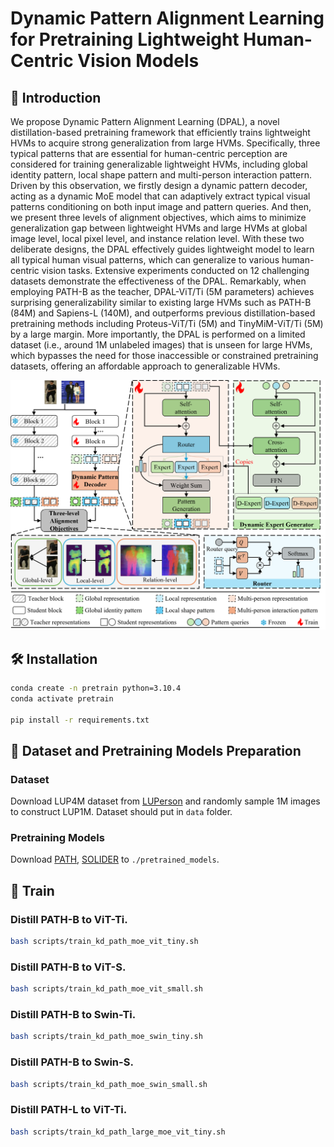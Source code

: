 # Dynamic Pattern Alignment Learning for Pretraining Lightweight Human-Centric Vision Models
## 📝 Introduction
We propose Dynamic Pattern Alignment Learning (DPAL), a novel distillation-based pretraining framework that efficiently trains lightweight HVMs to acquire strong generalization from large HVMs. 
Specifically, three typical patterns that are essential for human-centric perception are considered for training generalizable lightweight HVMs, including global identity pattern, local shape pattern and multi-person interaction pattern. 
Driven by this observation, we firstly design a dynamic pattern decoder, acting as a dynamic MoE model that can adaptively extract typical visual patterns conditioning on both input image and pattern queries.
And then, we present three levels of alignment objectives, which aims to minimize generalization gap between lightweight HVMs and large HVMs at global image level, local pixel level, and instance relation level. 
With these two deliberate designs, the DPAL effectively guides lightweight model to learn all typical human visual patterns, which can generalize to various human-centric vision tasks. 
Extensive experiments conducted on 12 challenging datasets demonstrate the effectiveness of the DPAL. Remarkably, when employing PATH-B as the teacher, DPAL-ViT/Ti (5M parameters) achieves surprising generalizability similar to existing large HVMs such as PATH-B (84M) and Sapiens-L (140M), and outperforms previous distillation-based pretraining methods including Proteus-ViT/Ti (5M) and TinyMiM-ViT/Ti (5M) by a large margin. More importantly, the DPAL is performed on a limited dataset (i.e., around 1M unlabeled images) that is unseen for large HVMs, which bypasses the need for those inaccessible or constrained pretraining datasets, offering an affordable approach to generalizable HVMs. 

<div style="text-align: center;">
  <img src="./asserts/framework.png" alt="framework" width="800" />
</div>

## 🛠️ Installation
```sh
conda create -n pretrain python=3.10.4
conda activate pretrain

pip install -r requirements.txt
```

## 📖 Dataset and Pretraining Models Preparation
### Dataset
Download LUP4M dataset from [LUPerson](https://github.com/DengpanFu/LUPerson) and randomly sample 1M images to construct LUP1M. Dataset should put in `data` folder.
### Pretraining Models
Download [PATH](https://github.com/OpenGVLab/HumanBench/tree/main/PATH), [SOLIDER](https://github.com/tinyvision/SOLIDER) to `./pretrained_models`.

## 🚀 Train
### Distill PATH-B to ViT-Ti.
```sh
bash scripts/train_kd_path_moe_vit_tiny.sh
```
### Distill PATH-B to ViT-S.
```sh
bash scripts/train_kd_path_moe_vit_small.sh
```
### Distill PATH-B to Swin-Ti.
```sh
bash scripts/train_kd_path_moe_swin_tiny.sh
```
### Distill PATH-B to Swin-S.
```sh
bash scripts/train_kd_path_moe_swin_small.sh
```
### Distill PATH-L to ViT-Ti.
```sh
bash scripts/train_kd_path_large_moe_vit_tiny.sh
```